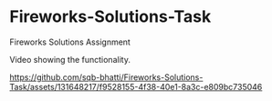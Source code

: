 # Fireworks-Solutions-Task
Fireworks Solutions Assignment

Video showing the functionality.

https://github.com/sqb-bhatti/Fireworks-Solutions-Task/assets/131648217/f9528155-4f38-40e1-8a3c-e809bc735046

